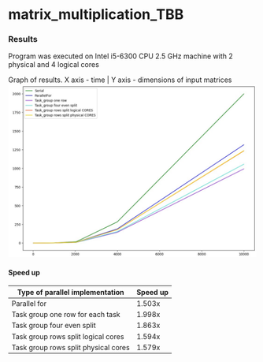 # matrix_multiplication_TBB
### Results
Program was executed on Intel i5-6300 CPU 2.5 GHz machine with 2 physical and 4 logical cores

Graph of results. X axis - time | Y axis - dimensions of input matrices
![](images/grafici.jpg)

#### Speed up
| Type of parallel implementation      |	Speed up |
| ------------------------------------ | --------- |
| Parallel for	                       | 1.503x    |
| Task group one row for each task     | 1.998x    |
| Task group four even split	         | 1.863x    |
| Task group rows split logical cores	 | 1.594x    |
| Task group rows split physical cores | 1.579x    |


